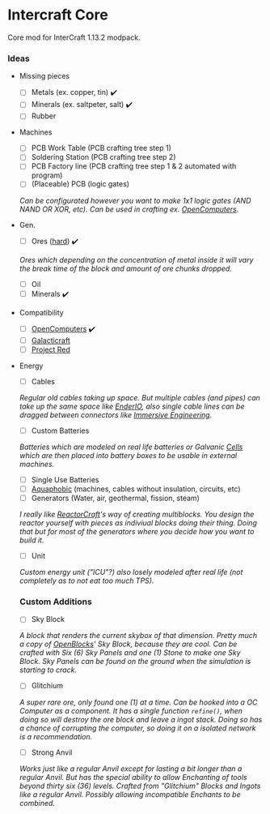 # Intercraft Core
Core mod for InterCraft 1.13.2 modpack.


### Ideas
- Missing pieces
    - [ ] Metals (ex. copper, tin) :heavy_check_mark:
    - [ ] Minerals (ex. saltpeter, salt) :heavy_check_mark:
    - [ ] Rubber
- Machines
    - [ ] PCB Work Table (PCB crafting tree step 1)
    - [ ] Soldering Station (PCB crafting tree step 2)
    - [ ] PCB Factory line (PCB crafting tree step 1 & 2 automated with program)
    - [ ] (Placeable) PCB (logic gates)
    
    *Can be configurated however you want to make 1x1 logic gates (AND NAND OR XOR, etc). Can be used in crafting ex. [OpenComputers](https://minecraft.curseforge.com/projects/opencomputers).*
- Gen.
    - [ ] Ores ([hard](https://minecraft.curseforge.com/projects/harder-ores)) :heavy_check_mark:
    
    *Ores which depending on the concentration of metal inside it will vary the break time of the block and amount of ore chunks dropped.*
    - [ ] Oil
    - [ ] Minerals :heavy_check_mark:
- Compatibility
    - [ ] [OpenComputers](https://minecraft.curseforge.com/projects/opencomputers) :heavy_check_mark:
    - [ ] [Galacticraft](https://micdoodle8.com/mods/galacticraft)
    - [ ] [Project Red](https://projectredwiki.com/wiki/Main_Page)
- Energy
    - [ ] Cables
    
    *Regular old cables taking up space. But multiple cables (and pipes) can take up the same space like [EnderIO](https://minecraft.curseforge.com/projects/ender-io), also single cable lines can be dragged between connectors like [Immersive Engineering](https://minecraft.curseforge.com/projects/immersive-engineering).*
    - [ ] Custom Batteries
    
    *Batteries which are modeled on real life batteries or Galvanic [Cells](https://en.wikipedia.org/wiki/Galvanic_cell) which are then placed into battery boxes to be usable in external machines.*
    - [ ] Single Use Batteries
    - [ ] [Aquaphobic](https://en.wikipedia.org/wiki/Aquaphobia) (machines, cables without insulation, circuits, etc)
    - [ ] Generators (Water, air, geothermal, fission, steam)
    
    *I really like [ReactorCraft](https://sites.google.com/site/reikasminecraft/reactorcraft)'s way of creating multiblocks. You design the reactor yourself with pieces as indiviual blocks doing their thing. Doing that but for most of the generators where you decide how you want to build it.*
    - [ ] Unit
    
    *Custom energy unit ("ICU"?) also losely modeled after real life (not completely as to not eat too much TPS).*

    ### Custom Additions
    - [ ] Sky Block
    
    *A block that renders the current skybox of that dimension. Pretty much a copy of [OpenBlocks](https://minecraft.curseforge.com/projects/openblocks)' Sky Block, because they are cool. Can be crafted with Six (6) Sky Panels and one (1) Stone to make one Sky Block. Sky Panels can be found on the ground when the simulation is starting to crack.*
    - [ ] Glitchium
    
    *A super rare ore, only found one (1) at a time. Can be hooked into a OC Computer as a component. It has a single function `refine()`, when doing so will destroy the ore block and leave a ingot stack. Doing so has a chance of corrupting the computer, so doing it on a isolated network is a recommendation.*
    
    - [ ] Strong Anvil
    
    *Works just like a regular Anvil except for lasting a bit longer than a regular Anvil. But has the special ability to allow Enchanting of tools beyond thirty six (36) levels. Crafted from "Glitchium" Blocks and Ingots like a regular Anvil. Possibly allowing incompatible Enchants to be combined.*
